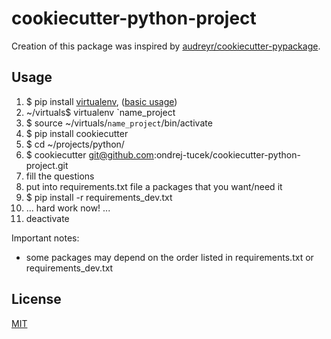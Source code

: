 # cookiecutter-python-project

Creation of this package was inspired by [audreyr/cookiecutter-pypackage](https://github.com/audreyr/cookiecutter-pypackage).


## Usage
1. $ pip install [virtualenv](https://virtualenv.pypa.io/en/stable/), ([basic usage](http://docs.python-guide.org/en/latest/dev/virtualenvs/))
2. ~/virtuals$ virtualenv `name_project
3. $ source ~/virtuals/`name_project`/bin/activate
4. $ pip install cookiecutter
5. $ cd ~/projects/python/
6. $ cookiecutter git@github.com:ondrej-tucek/cookiecutter-python-project.git
7. fill the questions
8. put into requirements.txt file a packages that you want/need it
9. $ pip install -r requirements_dev.txt
10. ... hard work now! ...
11. deactivate

Important notes: 
- some packages may depend on the order listed in requirements.txt or requirements_dev.txt


## License
 [MIT](/LICENSE)

